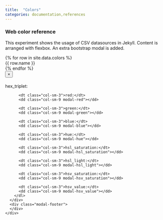 ```yaml
---
title:  "Colors"
categories: documentation,references
---
```


### Web color reference

This experiment shows the usage of CSV datasources in Jekyll. Content is arranged with flexbox. An extra bootstrap modal is added.

<div class="palette">
  {% for row in site.data.colors %}
    <div class="palette__item"
        data-toggle="modal"
        data-target="#colorModal"
        data-name="{{ row.name }}"
        data-hex_triplet="{{ row.hex_triplet }}"
        data-red="{{ row.red }}"
        data-green="{{ row.green }}"
        data-blue="{{ row.blue }}"
        data-hue="{{ row.hue }}"
        data-hsl_saturation="{{ row.hsl_saturation }}"
        data-hsl_light="{{ row.hsl_light }}"
        data-hsv_saturation="{{ row.hsv_saturation }}"
        data-hsv_value="{{ row.hsv_value }}">
      <div class="palette__sample" style="background: #{{ row.hex_triplet }};"></div>
      <div class="palette__title">{{ row.name }}</div>
    </div>
  {% endfor %}
</div>

<div class="modal fade" id="colorModal" tabindex="-1" role="dialog" aria-labelledby="colorModalLabel" aria-hidden="true">
  <div class="modal-dialog" role="document">
    <div class="modal-content">
      <div class="modal-header">
        <button type="button" class="close" data-dismiss="modal" aria-label="Close">
          <span aria-hidden="true">&times;</span>
        </button>
        <h4 class="modal-title" id="colorModalLabel"></h4>
      </div>
      <div class="modal-body">
        <div class="modal-sample"></div>
        <dl class="row">
          <dt class="col-sm-3">hex_triplet:</dt>
          <dd class="col-sm-9 modal-hex_triplet"></dd>
          
          <dt class="col-sm-3">red:</dt>
          <dd class="col-sm-9 modal-red"></dd>
          
          <dt class="col-sm-3">green:</dt>
          <dd class="col-sm-9 modal-green"></dd>
          
          <dt class="col-sm-3">blue:</dt>
          <dd class="col-sm-9 modal-blue"></dd>
          
          <dt class="col-sm-3">hue:</dt>
          <dd class="col-sm-9 modal-hue"></dd>
          
          <dt class="col-sm-3">hsl_saturation:</dt>
          <dd class="col-sm-9 modal-hsl_saturation"></dd>
          
          <dt class="col-sm-3">hsl_light:</dt>
          <dd class="col-sm-9 modal-hsl_light"></dd>
          
          <dt class="col-sm-3">hsv_saturation:</dt>
          <dd class="col-sm-9 modal-hsv_saturation"></dd>
          
          <dt class="col-sm-3">hsv_value:</dt>
          <dd class="col-sm-9 modal-hsv_value"></dd>
        </dl>
      </div>
      <div class="modal-footer">
      </div>
    </div>
  </div>
</div>
